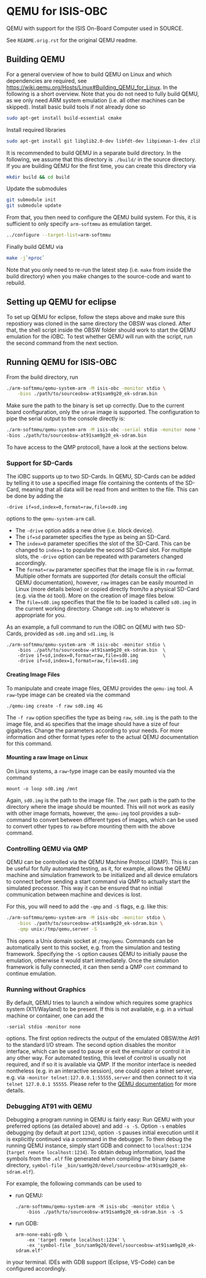 # QEMU for ISIS-OBC

QEMU with support for the ISIS On-Board Computer used in SOURCE.

See `README.orig.rst` for the original QEMU readme.


## Building QEMU

For a general overview of how to build QEMU on Linux and which dependencies are required, see https://wiki.qemu.org/Hosts/Linux#Building_QEMU_for_Linux.
In the following is a short overview.
Note that you do not need to fully build QEMU, as we only need ARM system emulation (i.e. all other machines can be skipped).
Install basic build tools if not already done so
```sh
sudo apt-get install build-essential cmake
``` 

Install required libraries
```sh
sudo apt-get install git libglib2.0-dev libfdt-dev libpixman-1-dev zlib1g-dev
```

It is recommended to build QEMU in a separate build directory.
In the following, we assume that this directory is `./build/` in the source directory.
If you are building QEMU for the first time, you can create this directory via
```sh
mkdir build && cd build
```

Update the submodules
```sh
git submodule init
git submodule update
```

From that, you then need to configure the QEMU build system.
For this, it is sufficient to only specify `arm-softmmu` as emulation target.
```sh
../configure --target-list=arm-softmmu
```

Finally build QEMU via
```sh
make -j`nproc`
```
Note that you only need to re-run the latest step (i.e. `make` from inside the build directory) when you make changes to the source-code and want to rebuild.

## Setting up QEMU for eclipse

To set up QEMU for eclipse, follow the steps above and make sure this repostiory was cloned in the same directory the OBSW was cloned.
After that, the shell script inside the OBSW folder should work to start the QEMU emulation for the iOBC.
To test whether QEMU will run with the script, run the second command from the next section.

## Running QEMU for ISIS-OBC

From the build directory, run
```sh
./arm-softmmu/qemu-system-arm -M isis-obc -monitor stdio \
    -bios ./path/to/sourceobsw-at91sam9g20_ek-sdram.bin
```
Make sure the path to the binary is set up correctly.
Due to the current board configuration, only the `sdram` image is supported.
The configuration to pipe the serial output to the console directly is:
```sh
./arm-softmmu/qemu-system-arm -M isis-obc -serial stdio -monitor none \
-bios ./path/to/sourceobsw-at91sam9g20_ek-sdram.bin
```
To have access to the QMP protocoll, have a look at the sections below.

### Support for SD-Cards

The iOBC supports up to two SD-Cards.
In QEMU, SD-Cards can be added by telling it to use a specified image file containing the contents of the SD-Card, meaning that all data will be read from and written to the file.
This can be done by adding the
```
-drive if=sd,index=0,format=raw,file=sd0.img
```
options to the `qemu-system-arm` call.
- The `-drive` option adds a new drive (i.e. block device).
- The `if=sd` parameter specifies the type as being an SD-Card.
- The `index=0` parameter specifies the slot of the SD-Card.
  This can be changed to `index=1` to populate the second SD-Card slot.
  For multiple slots, the `-drive` option can be repeated with parameters changed accordingly.
- The `format=raw` parameter specifies that the image file is in `raw` format.
  Multiple other formats are supported (for details consult the official QEMU documentation), however, `raw` images can be easily mounted in Linux (more details below) or copied directly from/to a physical SD-Card (e.g. via the `dd` tool).
  More on the creation of image files below.
- The `file=sd0.img` specifies that the file to be loaded is called `sd0.img` in the current working directory.
  Change `sd0.img` to whatever is appropriate for you.

As an example, a full command to run the iOBC on QEMU with two SD-Cards, provided as `sd0.img` and `sd1.img`, is
```
./arm-softmmu/qemu-system-arm -M isis-obc -monitor stdio \
    -bios ./path/to/sourceobsw-at91sam9g20_ek-sdram.bin  \
    -drive if=sd,index=0,format=raw,file=sd0.img         \
    -drive if=sd,index=1,format=raw,file=sd1.img
```

#### Creating Image Files

To manipulate and create image files, QEMU provides the `qemu-img` tool.
A `raw`-type image can be created via the command
```
./qemu-img create -f raw sd0.img 4G
```
The `-f raw` option specifies the type as being `raw`, `sd0.img` is the path to the image file, and `4G` specifies that the image should have a size of four gigabytes.
Change the parameters according to your needs.
For more information and other format types refer to the actual QEMU documentation for this command.

#### Mounting a raw Image on Linux

On Linux systems, a `raw`-type image can be easily mounted via the command
```
mount -o loop sd0.img /mnt
```
Again, `sd0.img` is the path to the image file.
The `/mnt` path is the path to the directory where the image should be mounted.
This will not work as easily with other image formats, however, the `qemu-img` tool provides a sub-command to convert between different types of images, which can be used to convert other types to `raw` before mounting them with the above command.

### Controlling QEMU via QMP

QEMU can be controlled via the QEMU Machine Protocol (QMP).
This is can be useful for fully automated testing, as it, for example, allows the QEMU machine and simulation framework to be initialized and all device emulators to connect before sending a start command via QMP to actually start the simulated processor.
This way it can be ensured that no initial communication between machine and devices is lost.

For this, you will need to add the `-qmp` and `-S` flags, e.g. like this:
```sh
./arm-softmmu/qemu-system-arm -M isis-obc -monitor stdio \
    -bios ./path/to/sourceobsw-at91sam9g20_ek-sdram.bin \
    -qmp unix:/tmp/qemu,server -S
```
This opens a Unix domain socket at `/tmp/qemu`.
Commands can be automatically sent to this socket, e.g. from the simulation and testing framework.
Specifying the `-S` option causes QEMU to initially pause the emulation, otherwise it would start immediately.
Once the simulation framework is fully connected, it can then send a QMP `cont` command to continue emulation.

### Running without Graphics

By default, QEMU tries to launch a window which requires some graphics system (X11/Wayland) to be present.
If this is not available, e.g. in a virtual machine or container, one can add the
```
-serial stdio -monitor none
```
options.
The first option redirects the output of the emulated OBSW/the At91 to the standard I/O stream.
The second option disables the monitor interface, which can be used to pause or exit the emulator or control it in any other way.
For automated testing, this level of control is usually not required, and if so it is available via QMP.
If the monitor interface is needed nontheless (e.g. in an interactive session), one could open a telnet server, e.g. via `-monitor telnet:127.0.0.1:55555,server` and then connect to it via `telnet 127.0.0.1 55555`.
Please refer to the [QEMU documentation](https://qemu.weilnetz.de/doc/qemu-doc.html) for more details.

### Debugging AT91 with QEMU

Debugging a program running in QEMU is fairly easy:
Run QEMU with your preferred options (as detailed above) and add `-s -S`.
Option `-s` enables debugging (by default at port `1234`), option `-S` pauses initial execution until it is explicitly continued via a command in the debugger.
To then debug the running QEMU instance, simply start GDB and connect to `localhost:1234` (`target remote localhost:1234`).
To obtain debug information, load the symbols from the `.elf` file generated when compiling the binary (same directory, `symbol-file _bin/sam9g20/devel/sourceobsw-at91sam9g20_ek-sdram.elf`).

For example, the following commands can be used to
- run QEMU:
  ```
  ./arm-softmmu/qemu-system-arm -M isis-obc -monitor stdio \
      -bios ./path/to/sourceobsw-at91sam9g20_ek-sdram.bin -s -S
  ```

- run GDB:
  ```
  arm-none-eabi-gdb \
      -ex 'target remote localhost:1234' \
      -ex 'symbol-file _bin/sam9g20/devel/sourceobsw-at91sam9g20_ek-sdram.elf'
  ```
in your terminal.
IDEs with GDB support (Eclipse, VS-Code) can be configured accordingly.
